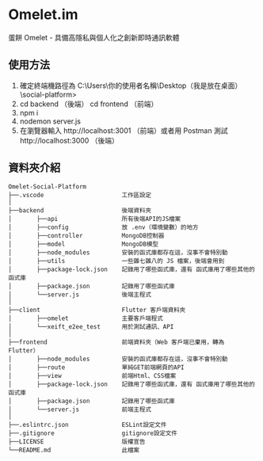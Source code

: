 # Omelet.im
蛋餅 Omelet - 具備高隱私與個人化之創新即時通訊軟體

## 使用方法

1. 確定終端機路徑為 C:\Users\你的使用者名稱\Desktop（我是放在桌面）\social-platform>
2. cd backend （後端） cd frontend （前端）
3. npm i
4. nodemon server.js
5. 在瀏覽器輸入 http://localhost:3001 （前端）或者用 Postman 測試 http://localhost:3000 （後端）

## 資料夾介紹

```
Omelet-Social-Platform
├──.vscode                      工作區設定
│
├──backend                      後端資料夾
│       ├──api                  所有後端API的JS檔案
│       ├──config               放 .env（環境變數）的地方
│       ├──controller           MongoDB控制器
│       ├──model                MongoDB模型
│       ├──node_modules         安裝的函式庫都存在這，沒事不會特別動
│       ├──utils                一些雜七雜八的 JS 檔案，後端會用到
│       ├──package-lock.json    記錄用了哪些函式庫，還有 函式庫用了哪些其他的函式庫
│       ├──package.json         記錄用了哪些函式庫
│       └──server.js            後端主程式
│
├──client                       Flutter 客戶端資料夾
│       ├──omelet               主要客戶端程式
│       └──xeift_e2ee_test      用於測試通訊、API
│
├──frontend                     前端資料夾（Web 客戶端已棄用，轉為 Flutter）
│       ├──node_modules         安裝的函式庫都存在這，沒事不會特別動
│       ├──route                單純GET前端網頁的API
│       ├──view                 前端Html、CSS檔案
│       ├──package-lock.json    記錄用了哪些函式庫，還有 函式庫用了哪些其他的函式庫
│       ├──package.json         記錄用了哪些函式庫
│       └──server.js            前端主程式
│
├──.eslintrc.json               ESLint設定文件
├──.gitignore                   gitignore設定文件
├──LICENSE                      版權宣告
└──README.md                    此檔案
```